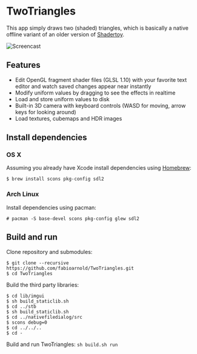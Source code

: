 # TwoTriangles
This app simply draws two (shaded) triangles, which is basically a native offline variant of an older version of [Shadertoy](http://shadertoy.com).

![Screencast](https://raw.githubusercontent.com/wiki/fabioarnold/TwoTriangles/images/screencast.gif)

## Features
* Edit OpenGL fragment shader files (GLSL 1.10) with your favorite text editor and watch saved changes appear near instantly
* Modify uniform values by dragging to see the effects in realtime
* Load and store uniform values to disk
* Built-in 3D camera with keyboard controls (WASD for moving, arrow keys for looking around)
* Load textures, cubemaps and HDR images

## Install dependencies

### OS X
Assuming you already have Xcode install dependencies using [Homebrew](http://brew.sh):

```
$ brew install scons pkg-config sdl2
```

### Arch Linux
Install dependencies using pacman:

```
# pacman -S base-devel scons pkg-config glew sdl2
```

## Build and run

Clone repository and submodules:

```
$ git clone --recursive https://github.com/fabioarnold/TwoTriangles.git
$ cd TwoTriangles
```

Build the third party libraries:

```
$ cd lib/imgui
$ sh build_staticlib.sh
$ cd ../stb
$ sh build_staticlib.sh
$ cd ../nativefiledialog/src
$ scons debug=0
$ cd ../../..
$ cd -
```

Build and run TwoTriangles: `sh build.sh run`
